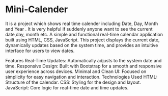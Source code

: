# Mini-Calender
It is a project which shows real time calender including Date, Day, Month and Year . It is very helpful if suddenly anyone want to see the current date,day, month etc.
A simple and functional real-time calendar application built using HTML, CSS, JavaScript. This project displays the current date, dynamically updates based on the system time, and provides an intuitive interface for users to view dates.

Features
Real-Time Updates: Automatically adjusts to the system date and time.
Responsive Design: Built with Bootstrap for a smooth and responsive user experience across devices.
Minimal and Clean UI: Focused on simplicity for easy navigation and interaction.
Technologies Used
HTML: Structure of the calendar.
CSS: Styling for the design and layout.
JavaScript: Core logic for real-time date and time updates.

